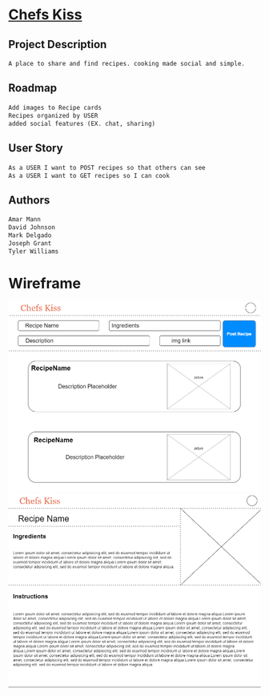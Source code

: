 # [Chefs Kiss](https://chefs-kiss.herokuapp.com/)

## Project Description
    A place to share and find recipes. cooking made social and simple.

## Roadmap
    Add images to Recipe cards
    Recipes organized by USER
    added social features (EX. chat, sharing)

## User Story
    As a USER I want to POST recipes so that others can see
    As a USER I want to GET recipes so I can cook

## Authors
    Amar Mann
    David Johnson
    Mark Delgado
    Joseph Grant
    Tyler Williams

# Wireframe

![index](./images/ChefsKissIndex.png)
![Recipe](./images/RecipePage-Page-1.png)
